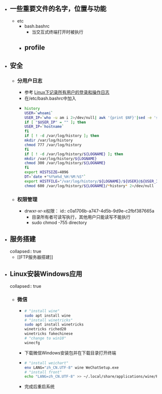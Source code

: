 - ## 一些重要文件的名字，位置与功能
	- etc
		- bash.bashrc
			- 当交互式终端打开时被执行
		- profile
			-
- ## 安全
	- ### 分用户日志
		- 参考 [Linux下记录所有用户的登录和操作日志](https://blog.51cto.com/xuaijun/2821502)
		- 在/etc/bash.bashrc中加入
		- ```bash
		  history
		  USER=`whoami`
		  USER_IP=`who -u am i 2>/dev/null| awk '{print $NF}'|sed -e 's/[()]//g'`
		  if [ "$USER_IP" = "" ]; then
		  USER_IP=`hostname`
		  fi
		  if [ ! -d /var/log/history ]; then
		  mkdir /var/log/history
		  chmod 777 /var/log/history
		  fi
		  if [ ! -d /var/log/history/${LOGNAME} ]; then
		  mkdir /var/log/history/${LOGNAME}
		  chmod 300 /var/log/history/${LOGNAME}
		  fi
		  export HISTSIZE=4096
		  DT=`date +"%Y%m%d_%H:%M:%S"`
		  export HISTFILE="/var/log/history/${LOGNAME}/${USER}@${USER_IP}_$DT"
		  chmod 600 /var/log/history/${LOGNAME}/*history* 2>/dev/null
		  ```
	- ### 权限管理
		- drwxr-xr-x权限：
		  id:: c0a1706b-a747-4d5b-9d9e-c2fbf387665a
			- 目录所有者可读写执行，其他用户只能读写不能执行
			- sudo chmod -755 directory
- ## 服务搭建
  collapsed:: true
	- [[FTP服务器搭建]]
- ## Linux安装Windows应用
  collapsed:: true
	- ### 微信
		- ```bash
		  # "install wine"
		  sudo apt install wine
		  # "install winetricks"
		  sudo apt install winetricks
		  winetricks riched20
		  winetricks fakechinese
		  # "change to win10"
		  winecfg
		  ```
		- 下载微信Windows安装包并在下载目录打开终端
		- ```bash
		  # "install weichart"
		  env LANG="zh_CN.UTF-8" wine WeChatSetup.exe
		  # "install front"
		  echo "LANG=zh_CN.UTF-8" >> ~/.local/share/applications/wine/Programs/微信/微信.desktop
		  ```
		- 完成后重启系统